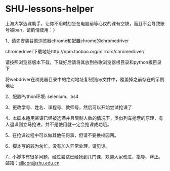 # SHU-lessons-helper
上海大学选课助手，让你不用时刻坐在电脑前等心仪的课有空缺，而且不会导致账号被ban，请酌情使用：）

1、请先安装谷歌浏览器chrome和配置chrome的chromedriver

chromedriver下载地址http://npm.taobao.org/mirrors/chromedriver/

请按照浏览器版本下载，下载好后请将其放到谷歌浏览器根目录和python根目录下

将webdriver在浏览器目录中的绝对地址复制到py文件中，覆盖掉之前存在的示例地址


2、配置Python环境:
  selenium、bs4
  
3、更改学号、姓名、课程号、教师号，然后可以开始尝试抢课了

4、本脚本适用某课已经被选满并且限制人数的情况下，类似列车抢票的原理，有人退课则立马抢进，并不是使用就一定会抢课成功哦。

5、在抢课过程中可以做其他任何事，但请不要换校园网。

6、脚本写的较为匆忙，没有加入异常处理，请见谅。

7、小脚本有很多问题，经过尝试已经抢到几门课，欢迎大家改进、指导、斧正。邮箱：silicon@shu.edu.cn
